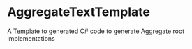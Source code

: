 AggregateTextTemplate
=====================

A Template to generated C# code to generate Aggregate root implementations
